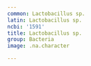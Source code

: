 ```yaml
---
common: Lactobacillus sp.
latin: Lactobacillus sp.
ncbi: '1591'
title: Lactobacillus sp.
group: Bacteria
image: .na.character

---
```

